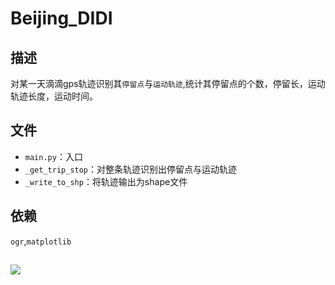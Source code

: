 # Beijing_DIDI
## 描述
对某一天滴滴gps轨迹识别其`停留点`与`运动轨迹`,统计其停留点的个数，停留长，运动轨迹长度，运动时间。
## 文件
* `main.py`：入口
* `_get_trip_stop`：对整条轨迹识别出停留点与运动轨迹
* `_write_to_shp`：将轨迹输出为shape文件
## 依赖
`ogr`,`matplotlib`
## 

![](https://github.com/zhaotianhong/Beijing_DIDI/blob/master/Figure_1.png)
